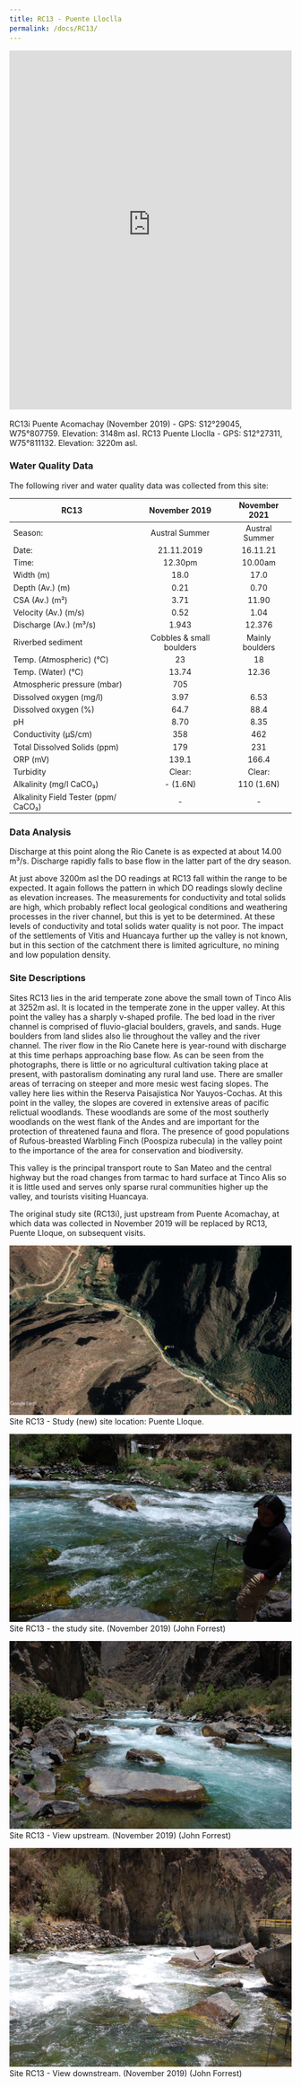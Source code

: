 ```yaml
---
title: RC13 - Puente Lloclla
permalink: /docs/RC13/
---
```


<iframe width="100%" height="640" allowfullscreen style="border-style:none;" src="https://cavep-undc-hosting.netlify.com/sites/RC13i/app-files/"></iframe>

RC13i Puente Acomachay (November 2019) - GPS: S12°29045, W75°807759.  Elevation: 3148m asl.
RC13 Puente Lloclla - GPS: S12°27311, W75°811132.  Elevation: 3220m asl.

### Water Quality Data

The following river and water quality data was collected from this site:

|     RC13                                    |          November 2019          |      November 2021     |
|---------------------------------------------|:-------------------------------:|:----------------------:|
|     Season:                                 |          Austral Summer         |      Austral Summer    |
|     Date:                                   |            21.11.2019           |         16.11.21       |
|     Time:                                   |              12.30pm            |         10.00am        |
|     Width (m)                               |               18.0              |           17.0         |
|     Depth (Av.) (m)                         |               0.21              |           0.70         |
|     CSA (Av.) (m²)                          |               3.71              |          11.90         |
|     Velocity (Av.) (m/s)                    |               0.52              |           1.04         |
|     Discharge (Av.) (m³/s)                  |               1.943             |          12.376        |
|     Riverbed sediment                       |     Cobbles & small boulders    |     Mainly boulders    |
|     Temp. (Atmospheric) (°C)                |                23               |            18          |
|     Temp. (Water) (°C)                      |               13.74             |          12.36         |
|     Atmospheric pressure (mbar)             |                705              |                        |
|     Dissolved oxygen (mg/l)                 |               3.97              |           6.53         |
|     Dissolved oxygen (%)                    |               64.7              |           88.4         |
|     pH                                      |               8.70              |           8.35         |
|     Conductivity (µS/cm)                    |                358              |           462          |
|     Total Dissolved Solids (ppm)            |                179              |           231          |
|     ORP (mV)                                |               139.1             |          166.4         |
|     Turbidity                               |              Clear:             |         Clear:         |
|     Alkalinity (mg/l CaCO₃)                 |              -  (1.6N)          |        110 (1.6N)      |
|     Alkalinity Field Tester (ppm/ CaCO₃)    |                 -               |            -           |

### Data Analysis
Discharge at this point along the Rio Canete is as expected at about 14.00 m³/s. Discharge rapidly falls to base flow in the latter part of the dry season.  

At just above 3200m asl the DO readings at RC13 fall within the range to be expected. It again follows the pattern in which DO readings slowly decline as elevation increases. The measurements for conductivity and total solids are high, which probably reflect local geological conditions and weathering processes in the river channel, but this is yet to be determined. At these levels of conductivity and total solids water quality is not poor. The impact of the settlements of Vitis and Huancaya further up the valley is not known, but in this section of the catchment there is limited agriculture, no mining and low population density.   

### Site Descriptions
Sites RC13 lies in the arid temperate zone above the small town of Tinco Alis at 3252m asl. It is located in the temperate zone in the upper valley. At this point the valley has a sharply v-shaped profile. The bed load in the river channel is comprised of fluvio-glacial boulders, gravels, and sands. Huge boulders from land slides also lie throughout the valley and the river channel. The river flow in the Rio Canete here is year-round with discharge at this time perhaps approaching base flow. As can be seen from the photographs, there is little or no agricultural cultivation taking place at present, with pastoralism dominating any rural land use. There are smaller areas of terracing on steeper and more mesic west facing slopes. The valley here lies within the Reserva Paisajistica Nor Yauyos-Cochas. At this point in the valley, the slopes are covered in extensive areas of pacific relictual woodlands. These woodlands are some of the most southerly woodlands on the west flank of the Andes and are important for the protection of threatened fauna and flora. The presence of good populations of Rufous-breasted Warbling Finch (Poospiza rubecula) in the valley point to the importance of the area for conservation and biodiversity. 

This valley is the principal transport route to San Mateo and the central highway but the road changes from tarmac to hard surface at Tinco Alis so it is little used and serves only sparse rural communities higher up the valley, and tourists visiting Huancaya. 

The original study site (RC13i), just upstream from Puente Acomachay, at which data was collected in November 2019 will be replaced by RC13, Puente Lloque, on subsequent visits.



![RC13 View upstream](/assets/SiteDescriptions/RC13/RC13PuenteLloque.jpg)
Site RC13 - Study (new) site location: Puente Lloque. 


![Site RC13 - the study site. (John Forrest)](/assets/SiteDescriptions/RC13/RC13Studysite.JPG)
Site RC13 - the study site.  (November 2019) (John Forrest)


![RC13 View upstream](/assets/SiteDescriptions/RC13/RC13Viewupstream.JPG)
Site RC13 - View upstream.  (November 2019) (John Forrest)


![RC13 View downstream](/assets/SiteDescriptions/RC13/RC13Viewdownstream.jpg)
Site RC13 - View downstream.  (November 2019) (John Forrest)

